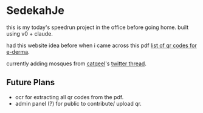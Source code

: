 # SedekahJe

this is my today's speedrun project in the office before going home. built using v0 + claude.

had this website idea before when i came across this pdf [list of qr codes for e-derma](https://www.muamalat.com.my/wp-content/uploads/2023/10/LIST-OF-QR-CODE-FOR-E-DERMA.pdf).

currently adding mosques from [catqeel](https://x.com/catqeel)'s [twitter thread](https://x.com/catqeel/status/1822939660135645502).

## Future Plans

- ocr for extracting all qr codes from the pdf.
- admin panel (?) for public to contribute/ upload qr.

